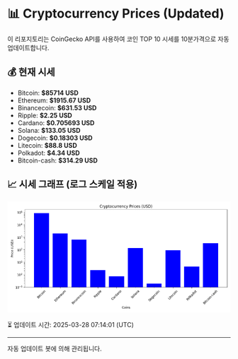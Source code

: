 
# 📊 Cryptocurrency Prices (Updated)

이 리포지토리는 CoinGecko API를 사용하여 코인 TOP 10 시세를 10분가격으로 자동 업데이트합니다.

## 💰 현재 시세
- Bitcoin: **$85714 USD**
- Ethereum: **$1915.67 USD**
- Binancecoin: **$631.53 USD**
- Ripple: **$2.25 USD**
- Cardano: **$0.705693 USD**
- Solana: **$133.05 USD**
- Dogecoin: **$0.18303 USD**
- Litecoin: **$88.8 USD**
- Polkadot: **$4.34 USD**
- Bitcoin-cash: **$314.29 USD**

## 📈 시세 그래프 (로그 스케일 적용)
![Crypto Prices](crypto_prices.png)

⏳ 업데이트 시간: 2025-03-28 07:14:01 (UTC)

---
자동 업데이트 봇에 의해 관리됩니다.
